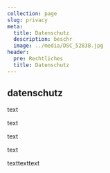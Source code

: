 ```yaml
---
collection: page
slug: privacy
meta:
  title: Datenschutz
  description: beschr
  image: ../media/DSC_5283B.jpg
header:
  pre: Rechtliches
  title: Datenschutz
---
```

## datenschutz

text

text

text

text

texttexttext